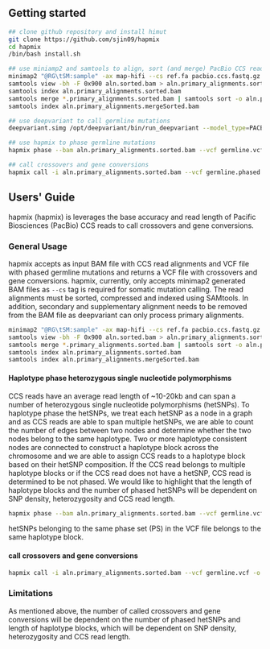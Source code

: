## <a name="started"></a>Getting started

```sh
## clone github repository and install himut
git clone https://github.com/sjin09/hapmix
cd hapmix
/bin/bash install.sh

## use miniamp2 and samtools to align, sort (and merge) PacBio CCS read alignments
minimap2 "@RG\tSM:sample" -ax map-hifi --cs ref.fa pacbio.ccs.fastq.gz | samtools sort -o aln.sorted.bam # SM tag must be provided to retrieve sample ID
samtools view -bh -F 0x900 aln.sorted.bam > aln.primary_alignments.sorted.bam # select primary alignments
samtools index aln.primary_alignments.sorted.bam
samtools merge *.primary_alignments.sorted.bam | samtools sort -o aln.primary_alignments.mergeSorted.bam -
samtools index aln.primary_alignments.mergeSorted.bam 

## use deepvariant to call germline mutations
deepvariant.simg /opt/deepvariant/bin/run_deepvariant --model_type=PACBIO --ref ref.fa --reads=aln.primary_alignments.sorted.bam --output_vcf=germline.vcf

## use hapmix to phase germline mutations
hapmix phase --bam aln.primary_alignments.sorted.bam --vcf germline.vcf.bgz -o germline.phased.vcf 

## call crossovers and gene conversions
hapmix call -i aln.primary_alignments.sorted.bam --vcf germline.phased.vcf -o recombinants.vcf 
```

## <a name="uguide"></a>Users' Guide

hapmix (hapmix) is leverages the base accuracy and read length of Pacific Biosciences (PacBio) CCS reads to call crossovers and gene conversions. 

### <a name="general"></a>General Usage

hapmix accepts as input BAM file with CCS read alignments and VCF file with phased germline mutations and returns a VCF file with crossovers and gene conversions. hapmix, currently, only accepts minimap2 generated BAM files as `--cs` tag is required for somatic mutation calling. The read alignments must be sorted, compressed and indexed using SAMtools. In addition, secondary and supplementary alignment needs to be removed from the BAM file as deepvariant can only process primary alignments.

```sh
minimap2 "@RG\tSM:sample" -ax map-hifi --cs ref.fa pacbio.ccs.fastq.gz | samtools sort -o aln.sorted.bam # SM tag must be provided to retrieve sample ID
samtools view -bh -F 0x900 aln.sorted.bam > aln.primary_alignments.sorted.bam # select primary alignments
samtools merge *.primary_alignments.sorted.bam | samtools sort -o aln.primary_alignments.mergeSorted.bam -
samtools index aln.primary_alignments.sorted.bam
samtools index aln.primary_alignments.mergeSorted.bam 
```

#### Haplotype phase heterozygous single nucleotide polymorphisms 

CCS reads have an average read length of ~10-20kb and can span a number of heterozygous single nucleotide polymorphisms (hetSNPs). To haplotype phase the hetSNPs, we treat each hetSNP as a node in a graph and as CCS reads are able to span multiple hetSNPs, we are able to count the number of edges between two nodes and determine whether the two nodes belong to the same haplotype. Two or more haplotype consistent nodes are connected to construct a haplotype block across the chromosome and we are able to assign CCS reads to a haplotype block based on their hetSNP composition. If the CCS read belongs to multiple haplotype blocks or if the CCS read does not have a hetSNP, CCS read is determined to be not phased. We would like to highlight that the length of haplotype blocks and the number of phased hetSNPs will be dependent on SNP density, heterozygosity and CCS read length.

```sh
hapmix phase --bam aln.primary_alignments.sorted.bam --vcf germline.vcf.bgz -o germline.phased.vcf 
```

hetSNPs belonging to the same phase set (PS) in the VCF file belongs to the same haplotype block.

#### call crossovers and gene conversions 

```sh
hapmix call -i aln.primary_alignments.sorted.bam --vcf germline.vcf -o recombinant.vcf 
```

### Limitations

As mentioned above, the number of called crossovers and gene conversions will be dependent on the number of phased hetSNPs and length of haplotype blocks, which will be dependent on SNP density, heterozygosity and CCS read length.

